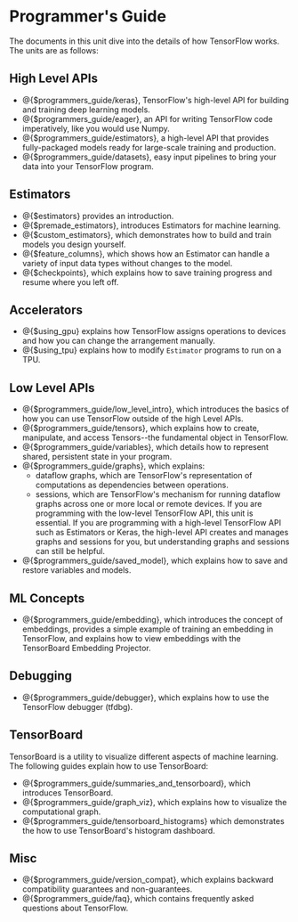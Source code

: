 # Programmer's Guide

The documents in this unit dive into the details of how TensorFlow
works. The units are as follows:

## High Level APIs

  * @{$programmers_guide/keras}, TensorFlow's high-level API for building and
    training deep learning models.
  * @{$programmers_guide/eager}, an API for writing TensorFlow code
    imperatively, like you would use Numpy.
  * @{$programmers_guide/estimators}, a high-level API that provides
    fully-packaged models ready for large-scale training and production.
  * @{$programmers_guide/datasets}, easy input pipelines to bring your data into
    your TensorFlow program.

## Estimators

* @{$estimators} provides an introduction.
* @{$premade_estimators}, introduces Estimators for machine learning.
* @{$custom_estimators}, which demonstrates how to build and train models you
  design yourself.
* @{$feature_columns}, which shows how an Estimator can handle a variety of input
  data types without changes to the model.
* @{$checkpoints}, which explains how to save training progress and resume where
  you left off.

## Accelerators

  * @{$using_gpu} explains how TensorFlow assigns operations to
    devices and how you can change the arrangement manually.
  * @{$using_tpu} explains how to modify `Estimator` programs to run on a TPU.

## Low Level APIs

  * @{$programmers_guide/low_level_intro}, which introduces the
    basics of how you can use TensorFlow outside of the high Level APIs.
  * @{$programmers_guide/tensors}, which explains how to create,
    manipulate, and access Tensors--the fundamental object in TensorFlow.
  * @{$programmers_guide/variables}, which details how
    to represent shared, persistent state in your program.
  * @{$programmers_guide/graphs}, which explains:
      * dataflow graphs, which are TensorFlow's representation of computations
        as dependencies between operations.
      * sessions, which are TensorFlow's mechanism for running dataflow graphs
        across one or more local or remote devices.
    If you are programming with the low-level TensorFlow API, this unit
    is essential. If you are programming with a high-level TensorFlow API
    such as Estimators or Keras, the high-level API creates and manages
    graphs and sessions for you, but understanding graphs and sessions
    can still be helpful.
  * @{$programmers_guide/saved_model}, which
    explains how to save and restore variables and models.

## ML Concepts

  * @{$programmers_guide/embedding}, which introduces the concept
    of embeddings, provides a simple example of training an embedding in
    TensorFlow, and explains how to view embeddings with the TensorBoard
    Embedding Projector.

## Debugging

  * @{$programmers_guide/debugger}, which
    explains how to use the TensorFlow debugger (tfdbg).

## TensorBoard

TensorBoard is a utility to visualize different aspects of machine learning.
The following guides explain how to use TensorBoard:

  * @{$programmers_guide/summaries_and_tensorboard},
    which introduces TensorBoard.
  * @{$programmers_guide/graph_viz}, which
    explains how to visualize the computational graph.
  * @{$programmers_guide/tensorboard_histograms} which demonstrates the how to
    use TensorBoard's histogram dashboard.


## Misc

  * @{$programmers_guide/version_compat},
    which explains backward compatibility guarantees and non-guarantees.
  * @{$programmers_guide/faq}, which contains frequently asked
    questions about TensorFlow.

